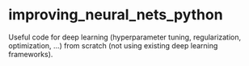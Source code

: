 # improving_neural_nets_python
Useful code for deep learning (hyperparameter tuning, regularization, optimization, ...) from scratch (not using existing deep learning frameworks).
